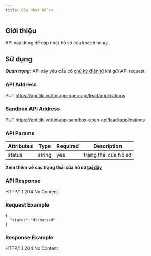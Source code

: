 ```yaml
---
title: Cập nhật hồ sơ
---
```


## Giới thiệu

API này dùng để cập nhật hồ sơ của khách hàng.

## Sử dụng

**_Quan trọng_**: API này yêu cầu có [chữ ký điện tử](../platform-api/calculate-signature) khi gửi API request.

### API Address

PUT https://api.tiki.vn/tiniapp-open-api/lead/applications

### Sandbox API Address

PUT https://api.tiki.vn/tiniapp-sandbox-open-api/lead/applications

### API Params

| Attributes | Type   | Required | Description          |
| ---------- | ------ | -------- | -------------------- |
| status     | string | yes      | trạng thái của hồ sơ |

**Xem thêm về các trạng thái của hồ sơ [tại đây](./status.md)**

### API Response

HTTP/1.1 204 No Content

### Request Example

```
{
  "status":"disbursed"
}
```

### Response Example

HTTP/1.1 204 No Content
